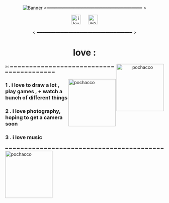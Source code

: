 <div align="center">


![Banner](https://i.pinimg.com/564x/f3/9a/48/f39a4832d2a8ad813f2eb85def1b7e29.jpg)
<━━━━━━━━━━━━━━━━━━━━━━━━━━━━━━━━━━━━ >



<img src="https://media.tenor.com/ciqxq8YRHcYAAAAi/neon-genesis-evangelion-rei-ayanami.gif" alt="i love evangelion" height="30" />
<!-- "margin-right: whatever;" -->
<span>&nbsp;&nbsp;&nbsp;&nbsp;</span>  
<img src="https://cdn.donmai.us/original/60/0b/600bd2c5780aef5781992f0baa4e8fd8.gif" alt="woah dude" height="30" />

< ━━━━━━━━━━━━━━━━━━━━━━━━━━━━━━━━━━━━ >
# love :
<img hight="100" width="150" alt="pochacco" align="right" src="https://www.gifcen.com/wp-content/uploads/2024/03/pochacco-gif-3.gif">

<div align="left">

✄ ━ ━ ━ ━ ━ ━ ━ ━ ━ ━ ━ ━ ━ ━ ━ ━ ━ ━ ━ ━ ━ ━ ━ ━ ━ ━ ━ ━ ━ ━ ━ ━ ━ ━ ━ ━ ━ ━ ━ ━

<img hight="100" width="150" alt="pochacco" align="right" src="https://i.pinimg.com/originals/57/2f/bf/572fbf507afa542c48e10b122d0b5cca.gif">


### 1 . i love to draw a lot , play games , + watch a bunch of different things
### 2 . i love photography, hoping to get a camera soon
### 3 . i love music

━ ━ ━ ━ ━ ━ ━ ━ ━ ━ ━ ━ ━ ━ ━ ━ ━ ━ ━ ━ ━ ━ ━ ━ ━ ━ ━ ━ ━ ━ ━ ━ ━ ━ ━ ━ ━ ━ ━ ━ ━ <img hight="100" width="150" alt="pochacco" align="center" src="https://i.pinimg.com/originals/37/0b/a2/370ba26f3a57ef92d99867f3bfb52482.gif">



